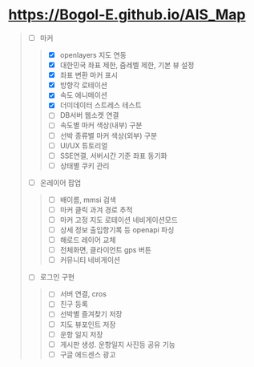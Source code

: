 # https://Bogol-E.github.io/AIS_Map
> - [ ] 마커
>> - [x] openlayers 지도 연동
>> - [x] 대한민국 좌표 제한, 줌레벨 제한, 기본 뷰 설정
>> - [x] 좌표 변환 마커 표시
>> - [x] 방향각 로테이션
>> - [x] 속도 에니메이션
>> - [x] 더미데이터 스트레스 테스트
>> - [ ] DB서버 웹소켓 연결
>> - [ ] 속도별 마커 색상(내부) 구분
>> - [ ] 선박 종류별 마커 색상(외부) 구분
>> - [ ] UI/UX 튜토리얼
>> - [ ] SSE연결, 서버시간 기준 좌표 동기화
>> - [ ] 상태별 쿠키 관리
> - [ ] 온레이어 팝업
>> - [ ] 배이름, mmsi 검색
>> - [ ] 마커 클릭 과겨 경로 추적
>> - [ ] 마커 고정 지도 로테이션 네비게이션모드
>> - [ ] 상세 정보 출입항기록 등 openapi 파싱
>> - [ ] 해로드 레이어 교체
>> - [ ] 전체화면, 클라이언트 gps 버튼
>> - [ ] 커뮤니티 네비게이션
> - [ ] 로그인 구현
>> - [ ] 서버 연결, cros
>> - [ ] 친구 등록
>> - [ ] 선박별 즐겨찾기 저장
>> - [ ] 지도 뷰포인트 저장
>> - [ ] 운항 일지 저장
>> - [ ] 게시판 생성. 운항일지 사진등 공유 기능
>> - [ ] 구글 에드센스 광고
